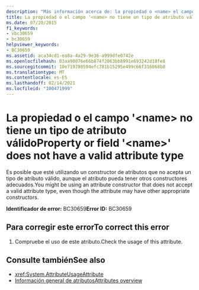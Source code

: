 ```yaml
---
description: "Más información acerca de: la propiedad o <name> el campo ' ' no tiene un tipo de atributo válido"
title: La propiedad o el campo '<name> no tiene un tipo de atributo válido
ms.date: 07/20/2015
f1_keywords:
- vbc30659
- bc30659
helpviewer_keywords:
- BC30659
ms.assetid: aca34cd1-ea8a-4a29-9e36-a999dfe0742e
ms.openlocfilehash: 03aa90076e66b874f2063bb8991e693242d18fe8
ms.sourcegitcommit: 10e719780594efc781b15295e499c66f316068b8
ms.translationtype: MT
ms.contentlocale: es-ES
ms.lasthandoff: 02/14/2021
ms.locfileid: "100471999"
---
```

# <a name="property-or-field-name-does-not-have-a-valid-attribute-type"></a><span data-ttu-id="4597d-103">La propiedad o el campo '\<name> no tiene un tipo de atributo válido</span><span class="sxs-lookup"><span data-stu-id="4597d-103">Property or field '\<name>' does not have a valid attribute type</span></span>

<span data-ttu-id="4597d-104">Es posible que esté utilizando un constructor de atributos que no acepta un tipo de atributo válido, aunque el atributo pueda tener otros constructores adecuados.</span><span class="sxs-lookup"><span data-stu-id="4597d-104">You might be using an attribute constructor that does not accept a valid attribute type, even though the attribute may have other appropriate constructors.</span></span>  
  
 <span data-ttu-id="4597d-105">**Identificador de error:** BC30659</span><span class="sxs-lookup"><span data-stu-id="4597d-105">**Error ID:** BC30659</span></span>  
  
## <a name="to-correct-this-error"></a><span data-ttu-id="4597d-106">Para corregir este error</span><span class="sxs-lookup"><span data-stu-id="4597d-106">To correct this error</span></span>  
  
1. <span data-ttu-id="4597d-107">Compruebe el uso de este atributo.</span><span class="sxs-lookup"><span data-stu-id="4597d-107">Check the usage of this attribute.</span></span>  
  
## <a name="see-also"></a><span data-ttu-id="4597d-108">Consulte también</span><span class="sxs-lookup"><span data-stu-id="4597d-108">See also</span></span>

- <xref:System.AttributeUsageAttribute>
- [<span data-ttu-id="4597d-109">Información general de atributos</span><span class="sxs-lookup"><span data-stu-id="4597d-109">Attributes overview</span></span>](../programming-guide/concepts/attributes/index.md)
